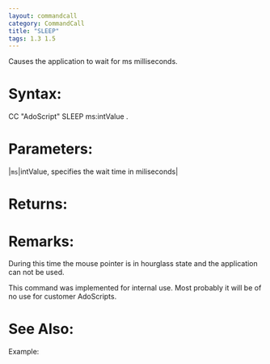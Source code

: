```yaml
---
layout: commandcall
category: CommandCall
title: "SLEEP"
tags: 1.3 1.5
---
```


Causes the application to wait for ms milliseconds.

# Syntax:  

CC "AdoScript" SLEEP ms:intValue .


# Parameters:  

|`ms`|intValue, specifies the wait time in miliseconds|

# Returns:  



# Remarks:

During this time the mouse pointer is in hourglass state and the application can not be used.

This command was implemented for internal use. Most probably it will be of no use for customer AdoScripts.

# See Also:



Example:

